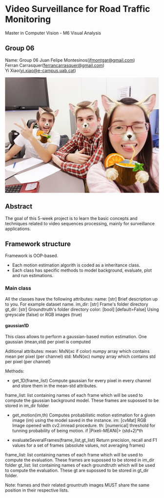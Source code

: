 # Video Surveillance for Road Traffic Monitoring
Master in Computer Vision - M6 Visual Analysis

## Group 06
Name: Group 06 
Juan Felipe Montesinos(jfmontgar@gmail.com)  
Ferran Carrasquer(ferrancarrasquer@gmail.com)  
Yi Xiao(yi.xiao@e-campus.uab.cat)  

![](header.jpeg)
## Abstract   
The goal of this 5-week project is to learn the basic concepts and techniques related to video sequences processing, mainly for surveillance applications.

## Framework structure
Framework is OOP-based. 
* Each motion estimation algorith is coded as a inheritance class.
* Each class has specific methods to model background, evaluate, plot and run estimations.

### Main class
All the classes have the following attributes:
name: [str] Brief description up to you. For example dataset name.
im_dir: [str] Frame's folder directory
gt_dir: [str] Groundtruth's folder directory
color: [bool] [default=False] Using greyscale (false) or RGB images (true)

#### gaussian1D
This class allows to perform a gaussian-based motion estimation. One gaussian (mean,std) per pixel is computed

Aditional attributes:
mean: MxN(xc if color) numpy array which contains mean per pixel (per channel)
std:  MxN(xc) numpy array which contains std per pixel (per channel)

Methods:
* get_1D(frame_list)
Compute gaussian for every pixel in every channel and store them in the mean-std attributes.

frame_list: list containing names of each frame which will be used to compute the gaussian background model. These frames
are supossed to be stored in im_dir folder

* get_motion(im,th)
Computes probabilistic motion estimation for a given image (im) using the model saved in the instance.
im: [cvMat] RGB Image opened with cv2.imread procedure.
th: [numerical] threshold for tunning probability of being motion.
		if |Pixeli-MEANi|> (std+2)*th 

* evaluateSeveralFrames(frame_list,gt_list)
Return precision, recall and F1 values for a set of frames (absolute values, not averaging frames)

frame_list: list containing names of each frame which will be used to compute the evaluation. These frames
are supossed to be stored in im_dir folder
gt_list: list containing names of each groundtruth which will be used to compute the evaluation. These gt
are supossed to be stored in gt_dir folder.

Note: frames and their related grountruth images MUST share the same position in their respective lists.


